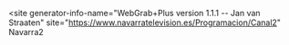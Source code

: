 ﻿<?xml version="1.0" encoding="utf-8"?>
<site generator-info-name="WebGrab+Plus version 1.1.1 -- Jan van Straaten" site="https://www.navarratelevision.es/Programacion/Canal2"
  <channels>
    <channel update="i" site="navarratelevision.es/Programacion/Canal2" site_id="" xmltv_id="Navarra2">Navarra2</channel>
  </channels>
</site>
